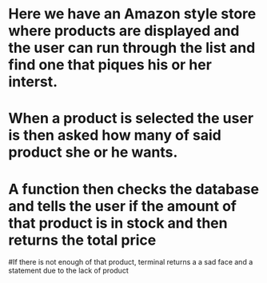 # Here we have an Amazon style store where products are displayed and the user can run through the list and find one that piques his or her interst.  

# When a product is selected the user is then asked how many of said product she or he wants. 

# A function then checks the database and tells the user if the amount of that product is in stock and then returns the total price

#If there is not enough of that product, terminal returns a a sad face and a statement due to the lack of product

